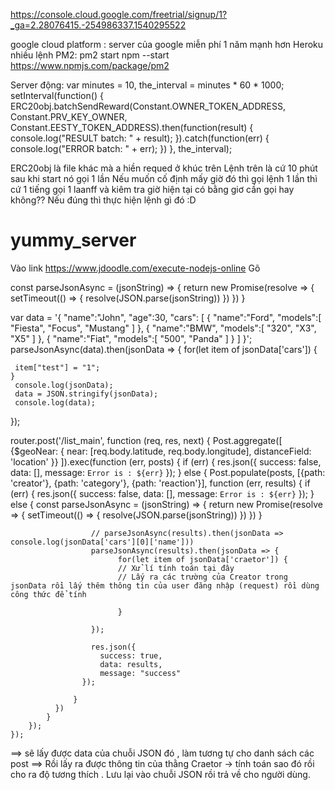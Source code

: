 https://console.cloud.google.com/freetrial/signup/1?_ga=2.28076415.-254986337.1540295522

google cloud platform : server của google miễn phí 1 năm mạnh hơn Heroku nhiều
lệnh PM2:   pm2 start npm --start
https://www.npmjs.com/package/pm2

Server động:
 var minutes = 10,
 the_interval = minutes * 60 * 1000;
 setInterval(function() {
     ERC20obj.batchSendReward(Constant.OWNER_TOKEN_ADDRESS,
         Constant.PRV_KEY_OWNER,
         Constant.EESTY_TOKEN_ADDRESS).then(function(result) {
         console.log("RESULT batch: " + result);
     }).catch(function(err) {
         console.log("ERROR batch: " + err);
     })
 }, the_interval);

ERC20obj là file khác mà a hiền requed ở khúc trên
Lệnh trên là cứ 10 phút sau khi start nó gọi 1 lần
Nếu muốn cố định mấy giờ đó thì gọi lệnh 1 lần thì cứ 1 tiếng gọi 1 laanff và kiêm tra giờ hiện tại có bằng giơ cần gọi hay không?? Nếu đúng thì thực hiện lệnh gì đó :D 

# yummy_server
Vào link https://www.jdoodle.com/execute-nodejs-online
Gõ 

const parseJsonAsync = (jsonString) => {
  return new Promise(resolve => {
    setTimeout(() => {
      resolve(JSON.parse(jsonString))
    })
  })
}

var data = '{ "name":"John", "age":30, "cars": [  { "name":"Ford", "models":[ "Fiesta", "Focus", "Mustang" ] }, { "name":"BMW", "models":[ "320", "X3", "X5" ] },  { "name":"Fiat", "models":[ "500", "Panda" ] }  ] }';
parseJsonAsync(data).then(jsonData => {
    for(let item of jsonData['cars']) {
        
     item["test"] = "1";
    }
     console.log(jsonData);
     data = JSON.stringify(jsonData);
     console.log(data);
});
   

router.post('/list_main', function (req, res, next) {
    Post.aggregate([
        {$geoNear: {
            near: [req.body.latitude, req.body.longitude],
            distanceField: 'location'
        }}
        ]).exec(function (err, posts) {
            if (err) {
                res.json({
                    success: false,
                    data: [],
                    message: `Error is : ${err}`
                });
            } else {
                Post.populate(posts, [{path: 'creator'}, {path: 'category'}, {path: 'reaction'}], function (err, results) {
                    if (err) {
                        res.json({
                            success: false,
                            data: [],
                            message: `Error is : ${err}`
                        });
                    } else {
                        const parseJsonAsync = (jsonString) => {
                          return new Promise(resolve => {
                            setTimeout(() => {
                              resolve(JSON.parse(jsonString))
                          })
                        })
                      }

                      // parseJsonAsync(results).then(jsonData => console.log(jsonData['cars'][0]['name']))
                      parseJsonAsync(results).then(jsonData => {
                            for(let item of jsonData['craetor']) {
                            // Xử lí tính toán tại đây
                            // Lấy ra các trường của Creator trong jsonData rồi lấy thêm thông tin của user đăng nhập (request) rồi dùng công thức để tính
                            
                            }

                      });

                      res.json({
                        success: true,
                        data: results,
                        message: "success"
                    });

                  }
              })
            }
        });
    });

==> sẽ lấy được data của chuỗi JSON đó , làm tương tự cho danh sách các post
==> Rồi lấy ra được thông tin của thằng Craetor -> tính toán sao đó rồi cho ra độ tương thích . Lưu lại vào chuỗi JSON rồi trả về cho người dùng.
